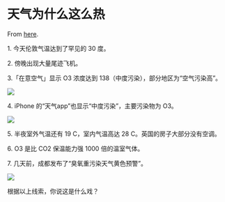 # 天气为什么这么热

From [here](https://yinwang1.substack.com/p/abb).

1\. 今天伦敦气温达到了罕见的 30 度。

2\. 傍晚出现大量尾迹飞机。

3.「在意空气」显示 O3 浓度达到 138（中度污染），部分地区为“空气污染高”。

![](https://substackcdn.com/image/fetch/w_1456,c_limit,f_auto,q_auto:good,fl_progressive:steep/https%3A%2F%2Fsubstack-post-media.s3.amazonaws.com%2Fpublic%2Fimages%2F51a5bbc9-364a-44eb-a42d-d3e53b690c42_315x640.jpeg)

4\. iPhone 的“天气app”也显示“中度污染”，主要污染物为 O3。

![](https://substackcdn.com/image/fetch/w_1456,c_limit,f_auto,q_auto:good,fl_progressive:steep/https%3A%2F%2Fsubstack-post-media.s3.amazonaws.com%2Fpublic%2Fimages%2F911af803-1d4f-43de-b66d-713d04ed1403_583x640.jpeg)

5\. 半夜室外气温还有 19 C，室内气温高达 28 C。英国的房子大部分没有空调。

6\. O3 是比 CO2 保温能力强 1000 倍的温室气体。

7\. 几天前，成都发布了“臭氧重污染天气黄色预警”。

![](https://substackcdn.com/image/fetch/w_1456,c_limit,f_auto,q_auto:good,fl_progressive:steep/https%3A%2F%2Fsubstack-post-media.s3.amazonaws.com%2Fpublic%2Fimages%2Fed753f4d-da3a-4394-8ac0-6039d5054b3c_334x640.jpeg)

根据以上线索，你说这是什么戏？

